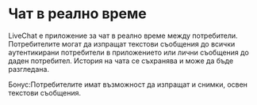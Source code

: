 # Чат в реално време

LiveChat е приложение за чат в реално време между потребители.
Потребителите могат да изпращат текстови съобщения до всички аутентикирани потребители в приложението или лични съобщения до даден потребител.
История на чата се съхранява и може да бъде разгледана.

Бонус:Потребителите имат възможност да изпращат и снимки, освен текстови съобщения.
